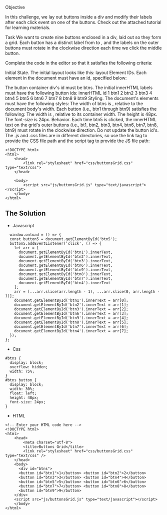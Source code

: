 Objective

In this challenge, we lay out buttons inside a div and modify their labels after each click event on one of the buttons. Check out the attached tutorial for learning materials.

Task
We want to create nine buttons enclosed in a div, laid out so they form a  grid. Each button has a distinct label from  to , and the labels on the outer buttons must rotate in the clockwise direction each time we click the middle button.

Complete the code in the editor so that it satisfies the following criteria:

Initial State. The initial layout looks like this:
layout
Element IDs. Each element in the document must have an id, specified below:

The button container div's id must be btns.
The initial innerHTML labels must have the following button ids:
innerHTML	id
1	btn1
2	btn2
3	btn3
4	btn4
5	btn5
6	btn6
7	btn7
8	btn8
9	btn9
Styling. The document's elements must have the following styles:
The width of btns is , relative to the document body's width.
Each button (i.e., btn1 through btn9) satisfies the following:
The width is , relative to its container width.
The height is 48px.
The font-size is 24px.
Behavior. Each time btn5 is clicked, the innerHTML text on the grid's outer buttons (i.e., bt1, btn2, btn3, btn4, btn6, btn7, btn8, btn9) must rotate in the clockwise direction. Do not update the button id's.
The .js and .css files are in different directories, so use the link tag to provide the CSS file path and the script tag to provide the JS file path:
```
<!DOCTYPE html>
<html>
    <head>
        <link rel="stylesheet" href="css/buttonsGrid.css" type="text/css">
    </head>
    
    <body>
    	<script src="js/buttonsGrid.js" type="text/javascript"></script>
    </body>
</html>
```

## The Solution
- Javascript
```
  window.onload = () => {
  const button5 = document.getElementById('btn5');
  button5.addEventListener('click', () => {
    let arr = [
      document.getElementById('btn1').innerText,
      document.getElementById('btn2').innerText,
      document.getElementById('btn3').innerText,
      document.getElementById('btn6').innerText,
      document.getElementById('btn9').innerText,
      document.getElementById('btn8').innerText,
      document.getElementById('btn7').innerText,
      document.getElementById('btn4').innerText
    ];
    arr = [...arr.slice(arr.length - 1), ...arr.slice(0, arr.length - 1)];
    document.getElementById('btn1').innerText = arr[0];
    document.getElementById('btn2').innerText = arr[1];
    document.getElementById('btn3').innerText = arr[2];
    document.getElementById('btn6').innerText = arr[3];
    document.getElementById('btn9').innerText = arr[4];
    document.getElementById('btn8').innerText = arr[5];
    document.getElementById('btn7').innerText = arr[6];
    document.getElementById('btn4').innerText = arr[7];
  });
};
```
- Css
```
#btns {
  display: block;
  overflow: hidden;
  width: 75%;
}
#btns button {
  display: block;
  width: 30%;
  float: left;
  height: 48px;
  font-size: 24px;
}
```
- HTML
```
<!-- Enter your HTML code here -->
<!DOCTYPE html>
<html>
    <head>
        <meta charset="utf-8">
        <title>Buttons Grid</title>
        <link rel="stylesheet" href="css/buttonsGrid.css" type="text/css" />
    </head>
    <body>
      <div id="btns">
      <button id="btn1">1</button> <button id="btn2">2</button>
      <button id="btn3">3</button> <button id="btn4">4</button>
      <button id="btn5">5</button> <button id="btn6">6</button>
      <button id="btn7">7</button> <button id="btn8">8</button>
      <button id="btn9">9</button>
    </div>
    <script src="js/buttonsGrid.js" type="text/javascript"></script>
    </body>
</html>
```